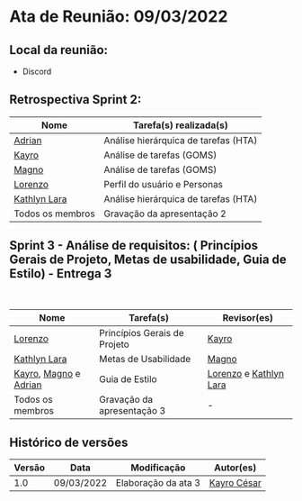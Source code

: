 # Ata de Reunião: 09/03/2022

## Local da reunião: 
- Discord

## Retrospectiva Sprint 2:

Nome | Tarefa(s) realizada(s)
--------- | ------
[Adrian](https://github.com/SwampTG)| Análise hierárquica de tarefas (HTA)
[Kayro](https://github.com/kayrocesar)| Análise de tarefas (GOMS)
[Magno](https://github.com/magnluiz)|  Análise de tarefas (GOMS)
[Lorenzo](https://github.com/lorenzo7377)|  Perfil do usuário e Personas
[Kathlyn Lara](https://github.com/klmurussi)| Análise hierárquica de tarefas (HTA)
Todos os membros | Gravação da apresentação 2



## Sprint 3 - Análise de requisitos: ( Princípios Gerais de Projeto, Metas de usabilidade, Guia de Estilo) - Entrega 3
<br>

Nome | Tarefa(s)| Revisor(es)
---------- | -------| -------
 [Lorenzo](https://github.com/lorenzo7377)| Princípios Gerais de Projeto|[Kayro](https://github.com/kayrocesar) |
 [Kathlyn Lara](https://github.com/klmurussi)| Metas de Usabilidade|  [Magno](https://github.com/magnluiz)
 [Kayro](https://github.com/kayrocesar), [Magno](https://github.com/magnluiz) e [Adrian](https://github.com/SwampTG) |Guia de Estilo | [Lorenzo](https://github.com/lorenzo7377)  e [Kathlyn Lara](https://github.com/klmurussi)
Todos os membros | Gravação da apresentação 3|-

## Histórico de versões
| Versão | Data | Modificação | Autor(es) |
|--|--|--|--|
| 1.0 | 09/03/2022 |Elaboração da ata 3 |[Kayro César](github.com/kayrocesar)  |